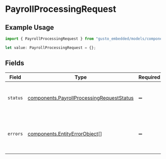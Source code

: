 # PayrollProcessingRequest

## Example Usage

```typescript
import { PayrollProcessingRequest } from "gusto_embedded/models/components";

let value: PayrollProcessingRequest = {};
```

## Fields

| Field                                                                                                  | Type                                                                                                   | Required                                                                                               | Description                                                                                            |
| ------------------------------------------------------------------------------------------------------ | ------------------------------------------------------------------------------------------------------ | ------------------------------------------------------------------------------------------------------ | ------------------------------------------------------------------------------------------------------ |
| `status`                                                                                               | [components.PayrollProcessingRequestStatus](../../models/components/payrollprocessingrequeststatus.md) | :heavy_minus_sign:                                                                                     | The status of the payroll processing request                                                           |
| `errors`                                                                                               | [components.EntityErrorObject](../../models/components/entityerrorobject.md)[]                         | :heavy_minus_sign:                                                                                     | Errors that occurred during async payroll processing                                                   |